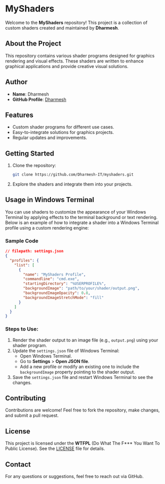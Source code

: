 # MyShaders

Welcome to the **MyShaders** repository! This project is a collection of custom shaders created and maintained by **Dharmesh**.

## About the Project

This repository contains various shader programs designed for graphics rendering and visual effects. These shaders are written to enhance graphical applications and provide creative visual solutions.

## Author

- **Name**: Dharmesh
- **GitHub Profile**: [Dharmesh](https://github.com/Dharmesh-IT) 

## Features

- Custom shader programs for different use cases.
- Easy-to-integrate solutions for graphics projects.
- Regular updates and improvements.

## Getting Started

1. Clone the repository:
   ```bash
   git clone https://github.com/Dharmesh-IT/myshaders.git
   ```
2. Explore the shaders and integrate them into your projects.

## Usage in Windows Terminal

You can use shaders to customize the appearance of your Windows Terminal by applying effects to the terminal background or text rendering. Below is an example of how to integrate a shader into a Windows Terminal profile using a custom rendering engine:

### Sample Code

```json
// filepath: settings.json
{
  "profiles": {
    "list": [
      {
        "name": "MyShaders Profile",
        "commandline": "cmd.exe",
        "startingDirectory": "%USERPROFILE%",
        "backgroundImage": "path/to/your/shader/output.png",
        "backgroundImageOpacity": 0.8,
        "backgroundImageStretchMode": "fill"
      }
    ]
  }
}
```

### Steps to Use:

1. Render the shader output to an image file (e.g., `output.png`) using your shader program.
2. Update the `settings.json` file of Windows Terminal:
   - Open Windows Terminal.
   - Go to **Settings** > **Open JSON file**.
   - Add a new profile or modify an existing one to include the `backgroundImage` property pointing to the shader output.
3. Save the `settings.json` file and restart Windows Terminal to see the changes.

## Contributing

Contributions are welcome! Feel free to fork the repository, make changes, and submit a pull request.

## License

This project is licensed under the **WTFPL** (Do What The F\*\*\* You Want To Public License). See the [LICENSE](LICENSE) file for details.

## Contact

For any questions or suggestions, feel free to reach out via GitHub.

